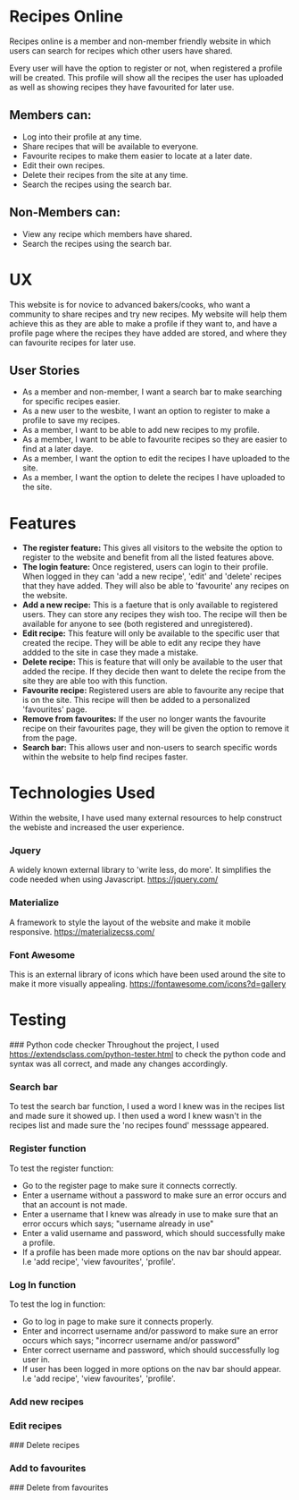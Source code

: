# Recipes Online

Recipes online is a member and non-member friendly website in which users can search for recipes 
which other users have shared. 

Every user will have the option to register or not, when registered a profile will be created. 
This profile will show all the recipes the user has uploaded as well as showing recipes they have 
favourited for later use.

## **Members can:**
* Log into their profile at any time. 
* Share recipes that will be available to everyone. 
* Favourite recipes to make them easier to locate at a later date. 
* Edit their own recipes.
* Delete their recipes from the site at any time.
* Search the recipes using the search bar. 

## **Non-Members can:**
* View any recipe which members have shared.
* Search the recipes using the search bar. 

# UX 
This website is for novice to advanced bakers/cooks, who want a community to share recipes and try new 
recipes. 
My website will help them achieve this as they are able to make a profile if they want to, and have a profile
page where the recipes they have added are stored, and where they can favourite recipes for later use. 

## User Stories

* As a member and non-member, I want a search bar to make searching for specific recipes easier. 
* As a new user to the wesbite, I want an option to register to make a profile to save my recipes. 
* As a member, I want to be able to add new recipes to my profile.
* As a member, I want to be able to favourite recipes so they are easier to find at a later daye. 
* As a member, I want the option to edit the recipes I have uploaded to the site.
* As a member, I want the option to delete the recipes I have uploaded to the site. 

# Features

* **The register feature:**
This gives all visitors to the website the option to register 
to the website and benefit from all the listed features above. 
* **The login feature:**
Once registered, users can login to their profile. When logged in
they can 'add a new recipe', 'edit' and 'delete' recipes that they 
have added. They will also be able to 'favourite' any recipes 
on the website. 
* **Add a new recipe:**
This is a faeture that is only available to registered users.
They can store any recipes they wish too. The recipe will then be available 
for anyone to see (both registered and unregistered).
* **Edit recipe:**
This feature will only be available to the specific user that created the recipe. 
They will be able to edit any recipe they have addded to the site in case they made 
a mistake. 
* **Delete recipe:**
This is feature that will only be available to the user that added the recipe. 
If they decide then want to delete the recipe from the site they are able too with 
this function. 
* **Favourite recipe:**
Registered users are able to favourite any recipe that is on the site. 
This recipe will then be added to a personalized 'favourites' page. 
* **Remove from favourites:**
If the user no longer wants the favourite recipe on their favourites page,
they will be given the option to remove it from the page. 
* **Search bar:**
This allows user and non-users to search specific words within the website to help find recipes faster. 

# Technologies Used
Within the website, I have used many external resources to help construct the webiste and 
increased the user experience. 
### Jquery 
A widely known external library to 'write less, do more'. It simplifies the code needed when
using Javascript. https://jquery.com/
### Materialize
A framework to style the layout of the website and make it mobile responsive. 
https://materializecss.com/
### Font Awesome
This is an external library of icons which have been used around the site to make it more
visually appealing. 
https://fontawesome.com/icons?d=gallery

# Testing 

### Python code checker
Throughout the project, I used https://extendsclass.com/python-tester.html to check the python code 
and syntax was all correct, and made any changes accordingly. 

### Search bar 
To test the search bar function, I used a word I knew was in the recipes list and made sure it showed up.
I then used a word I knew wasn't in the recipes list and made sure the 'no recipes found' messsage
appeared. 

### Register function 
To test the register function:
* Go to the register page to make sure it connects correctly.
* Enter a username without a password to make sure an error occurs and that an account is not 
made.
* Enter a username that I knew was already in use to make sure that an error occurs which says; "username
already in use"
* Enter a valid username and password, which should successfully make a profile.
* If a profile has been made more options on the nav bar should appear. I.e 'add recipe',
'view favourites', 'profile'. 

### Log In function
To test the log in function:
* Go to log in page to make sure it connects properly. 
* Enter and incorrect username and/or password to make sure an error occurs which says; "incorrecr 
username and/or password"
* Enter correct username and password, which should successfully log user in. 
* If user has been logged in more options on the nav bar should appear. I.e 'add recipe',
'view favourites', 'profile'.

### Add new recipes
### Edit recipes
### Delete recipes
### Add to favourites 
### Delete from favourites


